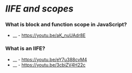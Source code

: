 # _IIFE and scopes_

### What is block and function scope in JavaScript?
* __ - https://youtu.be/aK_nuUAdr8E

### What is an IIFE?
* __ - https://youtu.be/eY7u388cvM4
* __ - https://youtu.be/3cbiZV4H22c
